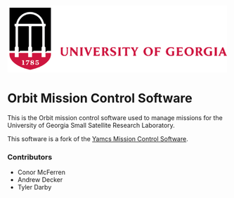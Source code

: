![SSRL Logo](docs/logo.png)

Orbit Mission Control Software
===

This is the Orbit mission control software used to manage missions for the University of Georgia
Small Satellite Research Laboratory. 

This software is a fork of the [Yamcs Mission Control Software](https://yamcs.org/). 

### Contributors
- Conor McFerren
- Andrew Decker
- Tyler Darby